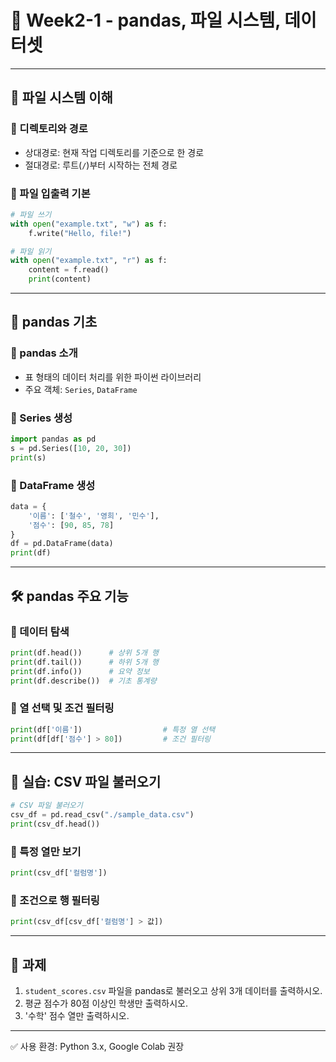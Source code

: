 # 📘 Week2-1 - pandas, 파일 시스템, 데이터셋

---

## 📂 파일 시스템 이해

### 🔹 디렉토리와 경로
- 상대경로: 현재 작업 디렉토리를 기준으로 한 경로
- 절대경로: 루트(`/`)부터 시작하는 전체 경로

### 🔹 파일 입출력 기본
```python
# 파일 쓰기
with open("example.txt", "w") as f:
    f.write("Hello, file!")

# 파일 읽기
with open("example.txt", "r") as f:
    content = f.read()
    print(content)
```

---

## 🐼 pandas 기초

### 🔹 pandas 소개
- 표 형태의 데이터 처리를 위한 파이썬 라이브러리
- 주요 객체: `Series`, `DataFrame`

### 🔹 Series 생성
```python
import pandas as pd
s = pd.Series([10, 20, 30])
print(s)
```

### 🔹 DataFrame 생성
```python
data = {
    '이름': ['철수', '영희', '민수'],
    '점수': [90, 85, 78]
}
df = pd.DataFrame(data)
print(df)
```

---

## 🛠️ pandas 주요 기능

### 🔹 데이터 탐색
```python
print(df.head())      # 상위 5개 행
print(df.tail())      # 하위 5개 행
print(df.info())      # 요약 정보
print(df.describe())  # 기초 통계량
```

### 🔹 열 선택 및 조건 필터링
```python
print(df['이름'])                  # 특정 열 선택
print(df[df['점수'] > 80])         # 조건 필터링
```

---

## 📁 실습: CSV 파일 불러오기
```python
# CSV 파일 불러오기
csv_df = pd.read_csv("./sample_data.csv")
print(csv_df.head())
```

### 🔹 특정 열만 보기
```python
print(csv_df['컬럼명'])
```

### 🔹 조건으로 행 필터링
```python
print(csv_df[csv_df['컬럼명'] > 값])
```

---

## 🧪 과제
1. `student_scores.csv` 파일을 pandas로 불러오고 상위 3개 데이터를 출력하시오.
2. 평균 점수가 80점 이상인 학생만 출력하시오.
3. '수학' 점수 열만 출력하시오.


---

✅ 사용 환경: Python 3.x, Google Colab 권장
